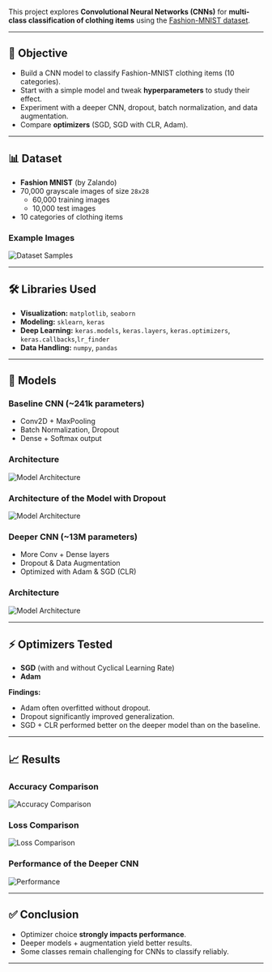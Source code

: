 This project explores **Convolutional Neural Networks (CNNs)** for **multi-class classification of clothing items** using the [Fashion-MNIST dataset](https://github.com/zalandoresearch/fashion-mnist).  

---

## 🎯 Objective
- Build a CNN model to classify Fashion-MNIST clothing items (10 categories).  
- Start with a simple model and tweak **hyperparameters** to study their effect.  
- Experiment with a deeper CNN, dropout, batch normalization, and data augmentation.  
- Compare **optimizers** (SGD, SGD with CLR, Adam).  

---

## 📊 Dataset
- **Fashion MNIST** (by Zalando)  
- 70,000 grayscale images of size `28x28`  
  - 60,000 training images  
  - 10,000 test images  
- 10 categories of clothing items  

### Example Images
![Dataset Samples](ppt_images/Picture1.png)

---

## 🛠️ Libraries Used
- **Visualization:** `matplotlib`, `seaborn`  
- **Modeling:** `sklearn`, `keras`  
- **Deep Learning:** `keras.models`, `keras.layers`, `keras.optimizers`, `keras.callbacks`,`lr_finder`
- **Data Handling:** `numpy`, `pandas`  

---

## 🧮 Models

### Baseline CNN (~241k parameters)
- Conv2D + MaxPooling  
- Batch Normalization, Dropout  
- Dense + Softmax output  

### Architecture
![Model Architecture](ppt_images/Picture2.png)

### Architecture of the Model with Dropout
![Model Architecture](ppt_images/Picture4.png)


### Deeper CNN (~13M parameters)
- More Conv + Dense layers  
- Dropout & Data Augmentation  
- Optimized with Adam & SGD (CLR)  

### Architecture
![Model Architecture](ppt_images/Picture3.png)

---

## ⚡ Optimizers Tested
- **SGD** (with and without Cyclical Learning Rate)  
- **Adam**  

**Findings:**  
- Adam often overfitted without dropout.  
- Dropout significantly improved generalization.  
- SGD + CLR performed better on the deeper model than on the baseline.  

---

## 📈 Results

### Accuracy Comparison
![Accuracy Comparison](ppt_images/Picture5.png)

### Loss Comparison
![Loss Comparison](ppt_images/Picture6.png)

### Performance of the Deeper CNN 
![Performance](ppt_images/Picture7.png)

---

## ✅ Conclusion
- Optimizer choice **strongly impacts performance**.  
- Deeper models + augmentation yield better results.  
- Some classes remain challenging for CNNs to classify reliably.  

---